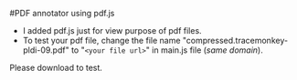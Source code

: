 #PDF annotator using pdf.js 

- I added pdf.js just for view purpose of pdf files.
- To test your pdf file, change the file name "compressed.tracemonkey-pldi-09.pdf" to "`<your file url>`" in main.js file (_same domain_).



Please download to test. 
